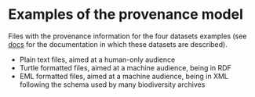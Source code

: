 # Examples of the provenance model

Files with the provenance information for the four datasets examples (see [docs](https://github.com/vliz-be-opsci/embrc-prov-model/tree/main/docs) for the documentation in which these datasets are described).

- Plain text files, aimed at a human-only audience
- Turtle formatted files, aimed at a machine audience, being in RDF
- EML formatted files, aimed at a machine audience, being in XML following the schema used by many biodiversity archives

